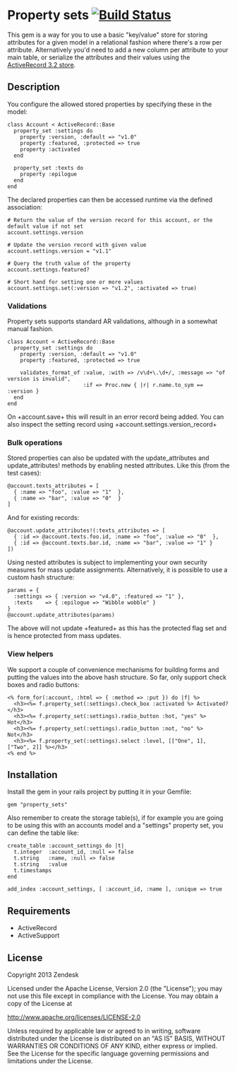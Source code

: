 # Property sets [![Build Status](https://secure.travis-ci.org/zendesk/property_sets.png)](http://travis-ci.org/zendesk/property_sets)

This gem is a way for you to use a basic "key/value" store for storing attributes for a given model in a relational fashion where there's a row per attribute. Alternatively you'd need to add a new column per attribute to your main table, or serialize the attributes and their values using the [ActiveRecord 3.2 store](https://github.com/rails/rails/commit/85b64f98d100d37b3a232c315daa10fad37dccdc).

## Description

You configure the allowed stored properties by specifying these in the model:

    class Account < ActiveRecord::Base
      property_set :settings do
        property :version, :default => "v1.0"
        property :featured, :protected => true
        property :activated
      end

      property_set :texts do
        property :epilogue
      end
    end

The declared properties can then be accessed runtime via the defined association:

    # Return the value of the version record for this account, or the default value if not set
    account.settings.version

    # Update the version record with given value
    account.settings.version = "v1.1"

    # Query the truth value of the property
    account.settings.featured?

    # Short hand for setting one or more values
    account.settings.set(:version => "v1.2", :activated => true)

### Validations

Property sets supports standard AR validations, although in a somewhat manual fashion.

    class Account < ActiveRecord::Base
      property_set :settings do
        property :version, :default => "v1.0"
        property :featured, :protected => true

        validates_format_of :value, :with => /v\d+\.\d+/, :message => "of version is invalid",
                            :if => Proc.new { |r| r.name.to_sym == :version }
      end
    end

On +account.save+ this will result in an error record being added. You can also inspect the
setting record using +account.settings.version_record+

### Bulk operations

Stored properties can also be updated with the update_attributes and update_attributes! methods by
enabling nested attributes. Like this (from the test cases):

    @account.texts_attributes = [
      { :name => "foo", :value => "1"  },
      { :name => "bar", :value => "0"  }
    ]

And for existing records:

    @account.update_attributes!(:texts_attributes => [
      { :id => @account.texts.foo.id, :name => "foo", :value => "0"  },
      { :id => @account.texts.bar.id, :name => "bar", :value => "1" }
    ])

Using nested attributes is subject to implementing your own security measures for mass update assignments.
Alternatively, it is possible to use a custom hash structure:

    params = {
      :settings => { :version => "v4.0", :featured => "1" },
      :texts    => { :epilogue => "Wibble wobble" }
    }
    @account.update_attributes(params)

The above will not update +featured+ as this has the protected flag set and is hence protected from
mass updates.

### View helpers

We support a couple of convenience mechanisms for building forms and putting the values into the above hash structure. So far, only support check boxes and radio buttons:

    <% form_for(:account, :html => { :method => :put }) do |f| %>
      <h3><%= f.property_set(:settings).check_box :activated %> Activated?</h3>
      <h3><%= f.property_set(:settings).radio_button :hot, "yes" %> Hot</h3>
      <h3><%= f.property_set(:settings).radio_button :not, "no" %> Not</h3>
      <h3><%= f.property_set(:settings).select :level, [["One", 1], ["Two", 2]] %></h3>
    <% end %>

## Installation

Install the gem in your rails project by putting it in your Gemfile:

    gem "property_sets"

Also remember to create the storage table(s), if for example you are going to be using this with an accounts model and a "settings" property set, you can define the table like:

    create_table :account_settings do |t|
      t.integer  :account_id, :null => false
      t.string   :name, :null => false
      t.string   :value
      t.timestamps
    end

    add_index :account_settings, [ :account_id, :name ], :unique => true

## Requirements

* ActiveRecord
* ActiveSupport

## License

Copyright 2013 Zendesk

Licensed under the Apache License, Version 2.0 (the "License"); you may not use this file except in compliance with the License.
You may obtain a copy of the License at

http://www.apache.org/licenses/LICENSE-2.0

Unless required by applicable law or agreed to in writing, software distributed under the License is distributed on an "AS IS" BASIS, WITHOUT WARRANTIES OR CONDITIONS OF ANY KIND, either express or implied. See the License for the specific language governing permissions and limitations under the License.
